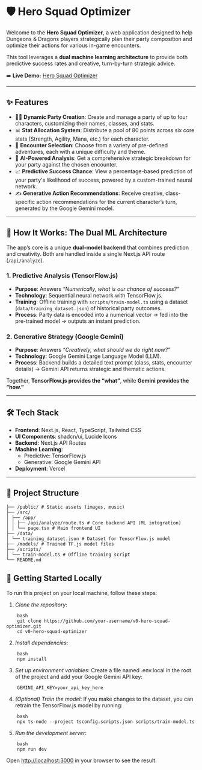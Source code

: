 # 🛡️ Hero Squad Optimizer

Welcome to the **Hero Squad Optimizer**, a web application designed to help Dungeons & Dragons players strategically plan their party composition and optimize their actions for various in-game encounters.  

This tool leverages a **dual machine learning architecture** to provide both predictive success rates and creative, turn-by-turn strategic advice.  

➡️ **Live Demo:** [Hero Squad Optimizer](https://v0-hero-squad-optimizer.vercel.app/)

---

## ✨ Features

- 🧙‍♂️ **Dynamic Party Creation**: Create and manage a party of up to four characters, customizing their names, classes, and stats.  
- 📊 **Stat Allocation System**: Distribute a pool of 80 points across six core stats (Strength, Agility, Mana, etc.) for each character.  
- 🐉 **Encounter Selection**: Choose from a variety of pre-defined adventures, each with a unique difficulty and theme.  
- 🤖 **AI-Powered Analysis**: Get a comprehensive strategic breakdown for your party against the chosen encounter.  
- 📈 **Predictive Success Chance**: View a percentage-based prediction of your party's likelihood of success, powered by a custom-trained neural network.  
- ✍️ **Generative Action Recommendations**: Receive creative, class-specific action recommendations for the current character’s turn, generated by the Google Gemini model.  

---

## 🧠 How It Works: The Dual ML Architecture

The app’s core is a unique **dual-model backend** that combines prediction and creativity. Both are handled inside a single Next.js API route (`/api/analyze`).

### 1. Predictive Analysis (TensorFlow.js)
- **Purpose**: Answers *“Numerically, what is our chance of success?”*  
- **Technology**: Sequential neural network with TensorFlow.js.  
- **Training**: Offline training with `scripts/train-model.ts` using a dataset (`data/training_dataset.json`) of historical party outcomes.  
- **Process**: Party data is encoded into a numerical vector → fed into the pre-trained model → outputs an instant prediction.

### 2. Generative Strategy (Google Gemini)
- **Purpose**: Answers *“Creatively, what should we do right now?”*  
- **Technology**: Google Gemini Large Language Model (LLM).  
- **Process**: Backend builds a detailed text prompt (class, stats, encounter details) → Gemini API returns strategic and thematic actions.  

Together, **TensorFlow.js provides the “what”**, while **Gemini provides the “how.”**

---

## 🛠️ Tech Stack

- **Frontend**: Next.js, React, TypeScript, Tailwind CSS  
- **UI Components**: shadcn/ui, Lucide Icons  
- **Backend**: Next.js API Routes  
- **Machine Learning**:  
  - Predictive: TensorFlow.js  
  - Generative: Google Gemini API  
- **Deployment**: Vercel  

---

## 📂 Project Structure

~~~
├── /public/ # Static assets (images, music)
├── /src/
│ ├── /app/
│ │ ├── /api/analyze/route.ts # Core backend API (ML integration)
│ │ └── page.tsx # Main frontend UI
├── /data/
│ └── training_dataset.json # Dataset for TensorFlow.js model
├── /models/ # Trained TF.js model files
├── /scripts/
│ └── train-model.ts # Offline training script
└── README.md

~~~

## 🚀 Getting Started Locally

To run this project on your local machine, follow these steps:

1.  *Clone the repository*:
~~~
    bash
    git clone https://github.com/your-username/v0-hero-squad-optimizer.git
    cd v0-hero-squad-optimizer
~~~

2.  *Install dependencies*:
~~~
    bash
    npm install
~~~    

3.  *Set up environment variables*:
    Create a file named .env.local in the root of the project and add your Google Gemini API key:

~~~    
    GEMINI_API_KEY=your_api_key_here
~~~   

4.  *(Optional) Train the model*:
    If you make changes to the dataset, you can retrain the TensorFlow.js model by running:
~~~
    bash
    npx ts-node --project tsconfig.scripts.json scripts/train-model.ts
~~~    

5.  *Run the development server*:
~~~
    bash
    npm run dev
~~~    

Open [http://localhost:3000](https://www.google.com/search?q=http://localhost:3000) in your browser to see the result.
